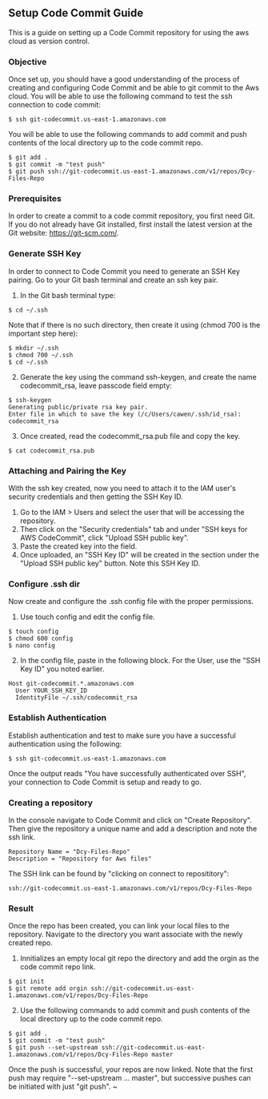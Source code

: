 ## Setup Code Commit Guide
This is a guide on setting up a Code Commit repository for using the aws cloud as version control.

### Objective
Once set up, you should have a good understanding of the process of creating and configuring Code Commit and be able to git commit to the Aws cloud. 
You will be able to use the following command to test the ssh connection to code commit:
```
$ ssh git-codecommit.us-east-1.amazonaws.com
```
You will be able to use the following commands to add commit and push contents of the local directory up to the code commit repo.
```
$ git add .
$ git commit -m "test push"
$ git push ssh://git-codecommit.us-east-1.amazonaws.com/v1/repos/Dcy-Files-Repo
```

### Prerequisites
In order to create a commit to a code commit repository, you first need Git. If you do not already have Git installed, first install the latest version at the Git website: https://git-scm.com/.

### Generate SSH Key
In order to connect to Code Commit you need to generate an SSH Key pairing. Go to your Git bash terminal and create an ssh key pair.

1. In the Git bash terminal type:
```
$ cd ~/.ssh
```
Note that if there is no such directory, then create it using (chmod 700 is the important step here):
```
$ mkdir ~/.ssh
$ chmod 700 ~/.ssh
$ cd ~/.ssh
```
2. Generate the key using the command ssh-keygen, and create the name codecommit_rsa, leave passcode field empty:
```
$ ssh-keygen
Generating public/private rsa key pair.
Enter file in which to save the key (/c/Users/cawen/.ssh/id_rsa): codecommit_rsa
```
3. Once created, read the codecommit_rsa.pub file and copy the key.
```
$ cat codecommit_rsa.pub
```

### Attaching and Pairing the Key
With the ssh key created, now you need to attach it to the IAM user's security credentials and then getting the SSH Key ID.

1. Go to the IAM > Users and select the user that will be accessing the repository.
2. Then click on the "Security credentials" tab and under "SSH keys for AWS CodeCommit", click "Upload SSH public key".
3. Paste the created key into the field.
4. Once uploaded, an "SSH Key ID" will be created in the section under the "Upload SSH public key" button. Note this SSH Key ID.

### Configure .ssh dir
Now create and configure the .ssh config file with the proper permissions.

1. Use touch config and edit the config file.
```
$ touch config
$ chmod 600 config
$ nano config
```
2. In the config file, paste in the following block. For the User, use the "SSH Key ID" you noted earlier.
```
Host git-codecommit.*.amazonaws.com
  User YOUR_SSH_KEY_ID
  IdentityFile ~/.ssh/codecommit_rsa
```

### Establish Authentication
Establish authentication and test to make sure you have a successful authentication using the following:
```
$ ssh git-codecommit.us-east-1.amazonaws.com
```
Once the output reads "You have successfully authenticated over SSH", your connection to Code Commit is setup and ready to go.  

### Creating a repository
In the console navigate to Code Commit and click on "Create Repository". Then give the repository a unique name and add a description and note the ssh link.
```
Repository Name = "Dcy-Files-Repo"
Description = "Repository for Aws files"
```
The SSH link can be found by "clicking on connect to reposititory":
```
ssh://git-codecommit.us-east-1.amazonaws.com/v1/repos/Dcy-Files-Repo
```

### Result
Once the repo has been created, you can link your local files to the repository. Navigate to the directory you want associate with the newly created repo.

1. Innitializes an empty local git repo the directory and add the orgin as the code commit repo link.
```
$ git init
$ git remote add orgin ssh://git-codecommit.us-east-1.amazonaws.com/v1/repos/Dcy-Files-Repo
```
2. Use the following commands to add commit and push contents of the local directory up to the code commit repo. 
```
$ git add .
$ git commit -m "test push"
$ git push --set-upstream ssh://git-codecommit.us-east-1.amazonaws.com/v1/repos/Dcy-Files-Repo master
```
Once the push is successful, your repos are now linked. Note that the first push may require "--set-upstream ... master", but successive pushes can be initiated with just "git push".
~